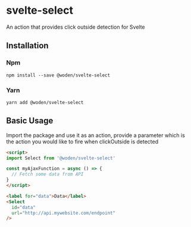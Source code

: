 # svelte-select
An action that provides click outside detection for Svelte

## Installation
### Npm
    npm install --save @woden/svelte-select
### Yarn
    yarn add @woden/svelte-select
    
## Basic Usage
Import the package and use it as an action, provide a parameter which is the action you would like to fire when clickOutside is detected


```html
<script>
import Select from '@woden/svelte-select'

const myAjaxFunction = async () => {
  // Fetch some data from API
}
</script>

<label for="data">Data</label>
<Select
  id="data"
  url="http://api.mywebsite.com/endpoint"  
/>
```

